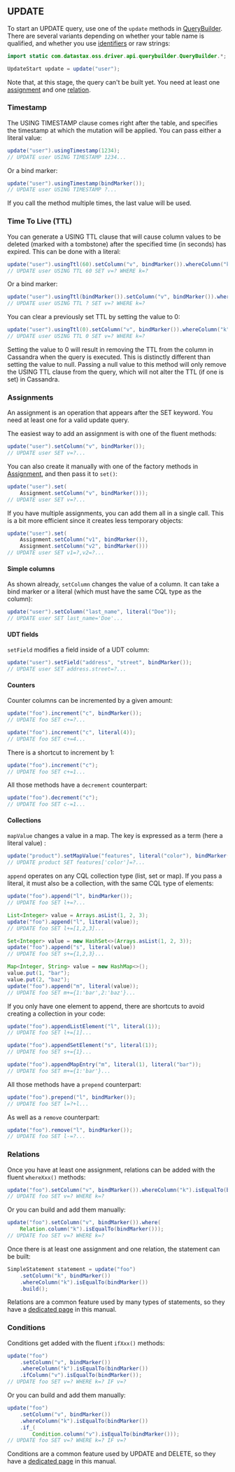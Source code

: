 ## UPDATE

To start an UPDATE query, use one of the `update` methods in [QueryBuilder]. There are several
variants depending on whether your table name is qualified, and whether you use
[identifiers](../../case_sensitivity/) or raw strings:

```java
import static com.datastax.oss.driver.api.querybuilder.QueryBuilder.*;

UpdateStart update = update("user");
```

Note that, at this stage, the query can't be built yet. You need at least one
[assignment](#assignments) and one [relation](#relations).

### Timestamp

The USING TIMESTAMP clause comes right after the table, and specifies the timestamp at which the
mutation will be applied. You can pass either a literal value:

```java
update("user").usingTimestamp(1234);
// UPDATE user USING TIMESTAMP 1234...
```

Or a bind marker:

```java
update("user").usingTimestamp(bindMarker());
// UPDATE user USING TIMESTAMP ?...
```

If you call the method multiple times, the last value will be used.

### Time To Live (TTL)

You can generate a USING TTL clause that will cause column values to be deleted (marked with a
tombstone) after the specified time (in seconds) has expired. This can be done with a literal:

```java
update("user").usingTtl(60).setColumn("v", bindMarker()).whereColumn("k").isEqualTo(bindMarker());
// UPDATE user USING TTL 60 SET v=? WHERE k=?
```

Or a bind marker:

```java
update("user").usingTtl(bindMarker()).setColumn("v", bindMarker()).whereColumn("k").isEqualTo(bindMarker());
// UPDATE user USING TTL ? SET v=? WHERE k=?
```

You can clear a previously set TTL by setting the value to 0:

```java
update("user").usingTtl(0).setColumn("v", bindMarker()).whereColumn("k").isEqualTo(bindMarker());
// UPDATE user USING TTL 0 SET v=? WHERE k=?
```

Setting the value to 0 will result in removing the TTL from the column in Cassandra when the query
is executed. This is distinctly different than setting the value to null. Passing a null value to
this method will only remove the USING TTL clause from the query, which will not alter the TTL (if
one is set) in Cassandra.

### Assignments

An assignment is an operation that appears after the SET keyword. You need at least one for a valid
update query.

The easiest way to add an assignment is with one of the fluent methods:

```java
update("user").setColumn("v", bindMarker());
// UPDATE user SET v=?...
```

You can also create it manually with one of the factory methods in [Assignment], and then pass it to
`set()`:

```java
update("user").set(
    Assignment.setColumn("v", bindMarker()));
// UPDATE user SET v=?...
```

If you have multiple assignments, you can add them all in a single call. This is a bit more
efficient since it creates less temporary objects:

```java
update("user").set(
    Assignment.setColumn("v1", bindMarker()),
    Assignment.setColumn("v2", bindMarker()))
// UPDATE user SET v1=?,v2=?...
```

#### Simple columns

As shown already, `setColumn` changes the value of a column. It can take a bind marker or a literal
(which must have the same CQL type as the column):

```java
update("user").setColumn("last_name", literal("Doe"));
// UPDATE user SET last_name='Doe'...
```

#### UDT fields

`setField` modifies a field inside of a UDT column:

```java
update("user").setField("address", "street", bindMarker());
// UPDATE user SET address.street=?...
```

#### Counters

Counter columns can be incremented by a given amount:

```java
update("foo").increment("c", bindMarker());
// UPDATE foo SET c+=?...

update("foo").increment("c", literal(4));
// UPDATE foo SET c+=4...
```

There is a shortcut to increment by 1:

```java
update("foo").increment("c");
// UPDATE foo SET c+=1...
```

All those methods have a `decrement` counterpart:

```java
update("foo").decrement("c");
// UPDATE foo SET c-=1...
```

#### Collections

`mapValue` changes a value in a map. The key is expressed as a term (here a literal value) :

```java
update("product").setMapValue("features", literal("color"), bindMarker())
// UPDATE product SET features['color']=?...
```

`append` operates on any CQL collection type (list, set or map). If you pass a literal, it must also
be a collection, with the same CQL type of elements:

```java
update("foo").append("l", bindMarker());
// UPDATE foo SET l+=?...

List<Integer> value = Arrays.asList(1, 2, 3);
update("foo").append("l", literal(value));
// UPDATE foo SET l+=[1,2,3]...

Set<Integer> value = new HashSet<>(Arrays.asList(1, 2, 3));
update("foo").append("s", literal(value))
// UPDATE foo SET s+={1,2,3}...

Map<Integer, String> value = new HashMap<>();
value.put(1, "bar");
value.put(2, "baz");
update("foo").append("m", literal(value));
// UPDATE foo SET m+={1:'bar',2:'baz'}...
```

If you only have one element to append, there are shortcuts to avoid creating a collection in your
code:

```java
update("foo").appendListElement("l", literal(1));
// UPDATE foo SET l+=[1]...

update("foo").appendSetElement("s", literal(1));
// UPDATE foo SET s+={1}...

update("foo").appendMapEntry("m", literal(1), literal("bar"));
// UPDATE foo SET m+={1:'bar'}...
```

All those methods have a `prepend` counterpart:

```java
update("foo").prepend("l", bindMarker());
// UPDATE foo SET l=?+l...
```

As well as a `remove` counterpart:

```java
update("foo").remove("l", bindMarker());
// UPDATE foo SET l-=?...
```

### Relations

Once you have at least one assignment, relations can be added with the fluent `whereXxx()` methods:

```java
update("foo").setColumn("v", bindMarker()).whereColumn("k").isEqualTo(bindMarker());
// UPDATE foo SET v=? WHERE k=?
```

Or you can build and add them manually:

```java
update("foo").setColumn("v", bindMarker()).where(
    Relation.column("k").isEqualTo(bindMarker()));
// UPDATE foo SET v=? WHERE k=?
```

Once there is at least one assignment and one relation, the statement can be built:

```java
SimpleStatement statement = update("foo")
    .setColumn("k", bindMarker())
    .whereColumn("k").isEqualTo(bindMarker())
    .build();
```

Relations are a common feature used by many types of statements, so they have a
[dedicated page](../relation) in this manual.

### Conditions

Conditions get added with the fluent `ifXxx()` methods:

```java
update("foo")
    .setColumn("v", bindMarker())
    .whereColumn("k").isEqualTo(bindMarker())
    .ifColumn("v").isEqualTo(bindMarker());
// UPDATE foo SET v=? WHERE k=? IF v=?
```

Or you can build and add them manually:

```java
update("foo")
    .setColumn("v", bindMarker())
    .whereColumn("k").isEqualTo(bindMarker())
    .if_(
        Condition.column("v").isEqualTo(bindMarker()));
// UPDATE foo SET v=? WHERE k=? IF v=?
```

Conditions are a common feature used by UPDATE and DELETE, so they have a
[dedicated page](../condition) in this manual.

[QueryBuilder]: https://docs.datastax.com/en/drivers/java/4.17/com/datastax/oss/driver/api/querybuilder/QueryBuilder.html
[Assignment]:   https://docs.datastax.com/en/drivers/java/4.17/com/datastax/oss/driver/api/querybuilder/update/Assignment.html
